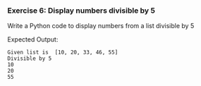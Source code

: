 ### Exercise 6: Display numbers divisible by 5
Write a Python code to display numbers from a list divisible by 5

Expected Output:

```
Given list is  [10, 20, 33, 46, 55]
Divisible by 5
10
20
55
```